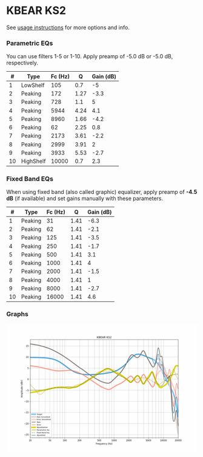 # KBEAR KS2
See [usage instructions](https://github.com/jaakkopasanen/AutoEq#usage) for more options and info.

### Parametric EQs
You can use filters 1-5 or 1-10. Apply preamp of -5.0 dB or -5.0 dB, respectively.

|   # | Type      |   Fc (Hz) |    Q |   Gain (dB) |
|-----|-----------|-----------|------|-------------|
|   1 | LowShelf  |       105 | 0.7  |        -5   |
|   2 | Peaking   |       172 | 1.27 |        -3.3 |
|   3 | Peaking   |       728 | 1.1  |         5   |
|   4 | Peaking   |      5944 | 4.24 |         4.1 |
|   5 | Peaking   |      8960 | 1.66 |        -4.2 |
|   6 | Peaking   |        62 | 2.25 |         0.8 |
|   7 | Peaking   |      2173 | 3.61 |        -2.2 |
|   8 | Peaking   |      2999 | 3.91 |         2   |
|   9 | Peaking   |      3933 | 5.53 |        -2.7 |
|  10 | HighShelf |     10000 | 0.7  |         2.3 |

### Fixed Band EQs
When using fixed band (also called graphic) equalizer, apply preamp of **-4.5 dB** (if available) and set gains manually with these parameters.

|   # | Type    |   Fc (Hz) |    Q |   Gain (dB) |
|-----|---------|-----------|------|-------------|
|   1 | Peaking |        31 | 1.41 |        -6.3 |
|   2 | Peaking |        62 | 1.41 |        -2.1 |
|   3 | Peaking |       125 | 1.41 |        -3.5 |
|   4 | Peaking |       250 | 1.41 |        -1.7 |
|   5 | Peaking |       500 | 1.41 |         3.1 |
|   6 | Peaking |      1000 | 1.41 |         4   |
|   7 | Peaking |      2000 | 1.41 |        -1.5 |
|   8 | Peaking |      4000 | 1.41 |         1   |
|   9 | Peaking |      8000 | 1.41 |        -2.7 |
|  10 | Peaking |     16000 | 1.41 |         4.6 |

### Graphs
![](./KBEAR%20KS2.png)
